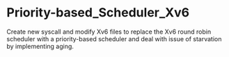# Priority-based_Scheduler_Xv6
Create new syscall and modify Xv6 files to replace the Xv6 round robin scheduler with a priority-based scheduler and deal with issue of starvation by implementing aging.
